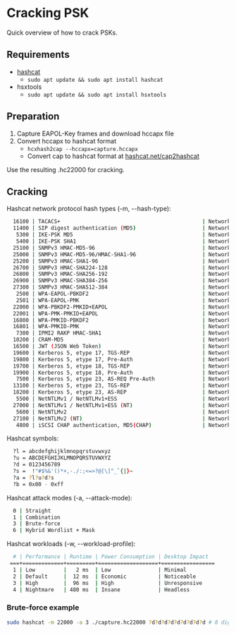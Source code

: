 # Cracking PSK

Quick overview of how to crack PSKs.

## Requirements

- [hashcat](https://hashcat.net/hashcat/)
    - `sudo apt update && sudo apt install hashcat`
- hsxtools
    - `sudo apt update && sudo apt install hsxtools`

## Preparation

1. Capture EAPOL-Key frames and download hccapx file
2. Convert hccapx to hashcat format
    - `hcxhash2cap --hccapx=capture.hccapx`
    - Convert cap to hashcat format at [hashcat.net/cap2hashcat](https://hashcat.net/cap2hashcat/)

Use the resulting .hc22000 for cracking.


## Cracking

Hashcat network protocol hash types (-m, --hash-type):
```bash
  16100 | TACACS+                                             | Network Protocol
  11400 | SIP digest authentication (MD5)                     | Network Protocol
   5300 | IKE-PSK MD5                                         | Network Protocol
   5400 | IKE-PSK SHA1                                        | Network Protocol
  25100 | SNMPv3 HMAC-MD5-96                                  | Network Protocol
  25000 | SNMPv3 HMAC-MD5-96/HMAC-SHA1-96                     | Network Protocol
  25200 | SNMPv3 HMAC-SHA1-96                                 | Network Protocol
  26700 | SNMPv3 HMAC-SHA224-128                              | Network Protocol
  26800 | SNMPv3 HMAC-SHA256-192                              | Network Protocol
  26900 | SNMPv3 HMAC-SHA384-256                              | Network Protocol
  27300 | SNMPv3 HMAC-SHA512-384                              | Network Protocol
   2500 | WPA-EAPOL-PBKDF2                                    | Network Protocol
   2501 | WPA-EAPOL-PMK                                       | Network Protocol
  22000 | WPA-PBKDF2-PMKID+EAPOL                              | Network Protocol
  22001 | WPA-PMK-PMKID+EAPOL                                 | Network Protocol
  16800 | WPA-PMKID-PBKDF2                                    | Network Protocol
  16801 | WPA-PMKID-PMK                                       | Network Protocol
   7300 | IPMI2 RAKP HMAC-SHA1                                | Network Protocol
  10200 | CRAM-MD5                                            | Network Protocol
  16500 | JWT (JSON Web Token)                                | Network Protocol
  19600 | Kerberos 5, etype 17, TGS-REP                       | Network Protocol
  19800 | Kerberos 5, etype 17, Pre-Auth                      | Network Protocol
  19700 | Kerberos 5, etype 18, TGS-REP                       | Network Protocol
  19900 | Kerberos 5, etype 18, Pre-Auth                      | Network Protocol
   7500 | Kerberos 5, etype 23, AS-REQ Pre-Auth               | Network Protocol
  13100 | Kerberos 5, etype 23, TGS-REP                       | Network Protocol
  18200 | Kerberos 5, etype 23, AS-REP                        | Network Protocol
   5500 | NetNTLMv1 / NetNTLMv1+ESS                           | Network Protocol
  27000 | NetNTLMv1 / NetNTLMv1+ESS (NT)                      | Network Protocol
   5600 | NetNTLMv2                                           | Network Protocol
  27100 | NetNTLMv2 (NT)                                      | Network Protocol
   4800 | iSCSI CHAP authentication, MD5(CHAP)                | Network Protocol

```

Hashcat symbols:
```bash
  ?l = abcdefghijklmnopqrstuvwxyz
  ?u = ABCDEFGHIJKLMNOPQRSTUVWXYZ
  ?d = 0123456789
  ?s =  !"#$%&'()*+,-./:;<=>?@[\]^_`{|}~
  ?a = ?l?u?d?s
  ?b = 0x00 - 0xff
```

Hashcat attack modes (-a, --attack-mode):
```bash
  0 | Straight
  1 | Combination
  3 | Brute-force
  6 | Hybrid Wordlist + Mask
```

Hashcat workloads (-w, --workload-profile):
```bash
  # | Performance | Runtime | Power Consumption | Desktop Impact
 ===+=============+=========+===================+=================
  1 | Low         |   2 ms  | Low               | Minimal
  2 | Default     |  12 ms  | Economic          | Noticeable
  3 | High        |  96 ms  | High              | Unresponsive
  4 | Nightmare   | 480 ms  | Insane            | Headless

```

### Brute-force example

```bash
sudo hashcat -m 22000 -a 3 ./capture.hc22000 ?d?d?d?d?d?d?d?d?d # 8 digit numeric
```
